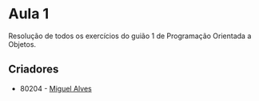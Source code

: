 # Aula 1

Resolução de todos os exercícios do guião 1 de Programação Orientada a Objetos.

## Criadores

* 80204 - [Miguel Alves](https://github.com/miguelfradinho)
